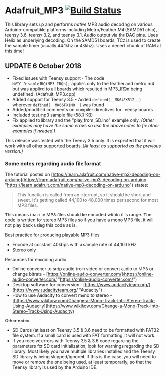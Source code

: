 # Adafruit_MP3 [![Build Status](https://travis-ci.com/adafruit/Adafruit_MP3.svg?branch=master)](https://travis-ci.com/adafruit/Adafruit_MP3)

This library sets up and performs *native* MP3 audio decoding on various Arduino-compatible platforms including Metro/Feather M4 (SAMD51 chip), teensy 3.6, teensy 3.2, and teensy 3.1. Audio output via the DAC pins. Uses Helix as underlying decoding. On the SAMD51 boards, TC2 is used to create the sample timer (usually 44.1khz or 48khz). Uses a decent chunk of RAM at this time!

## UPDATE 6 October 2018 ##

- Fixed issues with Teensy support - The code `NVIC_DisableIRQ(MP3_IRQn);` applies only to the feather and metro m4 but was applied to all boards which resulted in MP3\_IRQn being undefined. (Adafruit\_MP3.cpp)
- Added support for Teensy 3.5 - Added `defined(__MK64FX512__)` wherever `defined(__MK66FX1M0__)` was found
- Added/modified comments on compiler directives for Teensy boards
- Included test.mp3 sample file (58.3 KB)
- Fix applied to library and the "play_from_SD.ino" example only. *(Other examples may have the same errors so use the above notes to fix other examples if needed.)*

This release was tested with the Teensy 3.5 only. It is expected that it will work with all other supported boards. *(At least as supported as the previous version.)*

### Some notes regarding audio file format ###

The tutorial posted on [https://learn.adafruit.com/native-mp3-decoding-on-arduino](https://learn.adafruit.com/native-mp3-decoding-on-arduino "https://learn.adafruit.com/native-mp3-decoding-on-arduino") states:
> This function is called from an interrupt, so it should be short and sweet. It's getting called 44,100 to 48,000 times per second for most MP3 files.
 
This means that the MP3 files should be encoded within this range. The code is written for stereo MP3 files so if you have a mono MP3 file, it will not play back using this code as is.

Best practice for producing playable MP3 files

- Encode at constant 40kbps with a sample rate of 44,100 kHz
- Stereo only

Resources for encoding audio

- Online converter to strip audio from video or convert audio to MP3 or change bitrate - [https://online-audio-converter.com/](https://online-audio-converter.com/ "https://online-audio-converter.com/")
- Desktop software for conversion - [https://www.audacityteam.org/](https://www.audacityteam.org/ "Audacity")
- How to use Audacity to convert mono to stereo - [https://www.wikihow.com/Change-a-Mono-Track-Into-Stereo-Track-Using-Audacity](https://www.wikihow.com/Change-a-Mono-Track-Into-Stereo-Track-Using-Audacity)

Other notes



- SD Cards (at least on Teensy 3.5 & 3.6 need to be formatted with FAT32 file system. If a small card is used with FAT formatting, it will not work.
- If you receive errors with Teensy 3.5 & 3.6 code regarding the parameters for SD card initialization, look for warnings regarding the SD library. Most likely you have multiple libraries installed and the Teensy SD library is being skipped/ignored. If this is the case, you will need to move or remove the one being used, at least temporarily, so that the Teensy library is used by the Arduino IDE.



